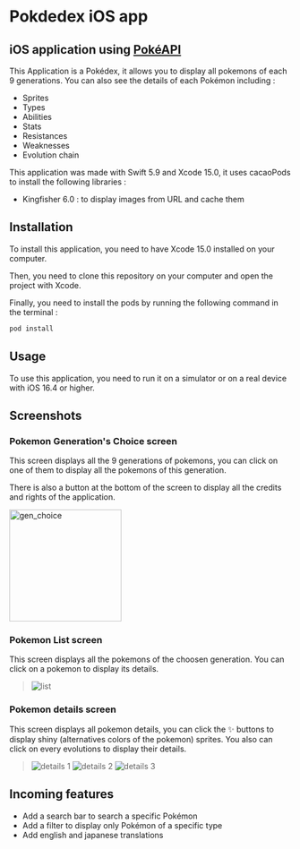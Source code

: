 #  Pokdedex iOS app

## iOS application using [PokéAPI](https://api-pokemon-fr.vercel.app/)

This Application is a Pokédex, it allows you to display all pokemons of each 9 generations. You can also see the details of each Pokémon including : 
- Sprites
- Types 
- Abilities
- Stats
- Resistances
- Weaknesses
- Evolution chain

This application was made with Swift 5.9 and Xcode 15.0, it uses cacaoPods to install the following libraries :
- Kingfisher 6.0 : to display images from URL and cache them

## Installation

To install this application, you need to have Xcode 15.0 installed on your computer.
  
Then, you need to clone this repository on your computer and open the project with Xcode.

Finally, you need to install the pods by running the following command in the terminal : 
```bash
pod install
```

## Usage

To use this application, you need to run it on a simulator or on a real device with iOS 16.4 or higher.

## Screenshots

### Pokemon Generation's Choice screen

This screen displays all the 9 generations of pokemons, you can click on one of them to display all the pokemons of this generation.

There is also a button at the bottom of the screen to display all the credits and rights of the application.

<img src="/README screenshots/gen_choice.jpg" alt="gen_choice" style="width:200px;"/>

### Pokemon List screen

This screen displays all the pokemons of the choosen generation. You can click on a pokemon to display its details.

>![list](/README%20screenshots/pokemons_list_view.jpg)

### Pokemon details screen

This screen displays all pokemon details, you can click the ✨ buttons to display shiny (alternatives colors of the pokemon) sprites. You also can click on every evolutions to display their details.

>![details 1](/README%20screenshots/p_1.jpg)
>![details 2](/README%20screenshots/p_2.jpg)
>![details 3](/README%20screenshots/p_3.jpg)


## Incoming features

- Add a search bar to search a specific Pokémon
- Add a filter to display only Pokémon of a specific type
- Add english and japanese translations